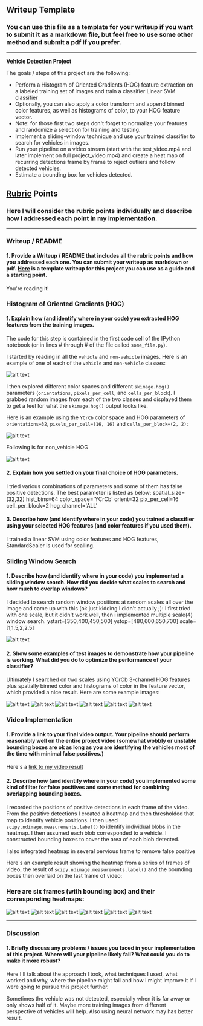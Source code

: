 ## Writeup Template
### You can use this file as a template for your writeup if you want to submit it as a markdown file, but feel free to use some other method and submit a pdf if you prefer.

---

**Vehicle Detection Project**

The goals / steps of this project are the following:

* Perform a Histogram of Oriented Gradients (HOG) feature extraction on a labeled training set of images and train a classifier Linear SVM classifier
* Optionally, you can also apply a color transform and append binned color features, as well as histograms of color, to your HOG feature vector. 
* Note: for those first two steps don't forget to normalize your features and randomize a selection for training and testing.
* Implement a sliding-window technique and use your trained classifier to search for vehicles in images.
* Run your pipeline on a video stream (start with the test_video.mp4 and later implement on full project_video.mp4) and create a heat map of recurring detections frame by frame to reject outliers and follow detected vehicles.
* Estimate a bounding box for vehicles detected.


[//]: # (Image References)
[image1]: ./car_not_car.png
[image2]: ./hog.jpg
[image3]: ./sliding_window1.jpg
[image4]: ./sliding_window1.jpg
[image9]: ./sliding_window2.jpg
[image10]: ./sliding_window3.jpg
[image11]: ./sliding_window4.jpg
[image12]: ./sliding_window5.jpg
[image13]: ./sliding_window6.jpg
[image14]: ./heatmap1.jpg
[image15]: ./heatmap2.jpg
[image16]: ./heatmap3.jpg
[image17]: ./heatmap4.jpg
[image18]: ./heatmap5.jpg
[image19]: ./heatmap6.jpg
[image8]: ./hog1.jpg
[video1]: ./project_videos_output.mp4

## [Rubric](https://review.udacity.com/#!/rubrics/513/view) Points
### Here I will consider the rubric points individually and describe how I addressed each point in my implementation.  

---
### Writeup / README

#### 1. Provide a Writeup / README that includes all the rubric points and how you addressed each one.  You can submit your writeup as markdown or pdf.  [Here](https://github.com/udacity/CarND-Vehicle-Detection/blob/master/writeup_template.md) is a template writeup for this project you can use as a guide and a starting point.  

You're reading it!

### Histogram of Oriented Gradients (HOG)

#### 1. Explain how (and identify where in your code) you extracted HOG features from the training images.

The code for this step is contained in the first code cell of the IPython notebook (or in lines # through # of the file called `some_file.py`).  

I started by reading in all the `vehicle` and `non-vehicle` images.  Here is an example of one of each of the `vehicle` and `non-vehicle` classes:


![alt text][image1]

I then explored different color spaces and different `skimage.hog()` parameters (`orientations`, `pixels_per_cell`, and `cells_per_block`).  I grabbed random images from each of the two classes and displayed them to get a feel for what the `skimage.hog()` output looks like.

Here is an example using the `YCrCb` color space and HOG parameters of `orientations=32`, `pixels_per_cell=(16, 16)` and `cells_per_block=(2, 2)`:


![alt text][image2]

Following is for non_vehicle HOG

![alt text][image8]

#### 2. Explain how you settled on your final choice of HOG parameters.

I tried various combinations of parameters and some of them has false positive detections. The best parameter is listed as below:
spatial_size=(32,32)
hist_bins=64
color_space='YCrCb'
orient=32
pix_per_cell=16
cell_per_block=2
hog_channel='ALL'

#### 3. Describe how (and identify where in your code) you trained a classifier using your selected HOG features (and color features if you used them).

I trained a linear SVM using color features and HOG features, StandardScaler is used for scalling.

### Sliding Window Search

#### 1. Describe how (and identify where in your code) you implemented a sliding window search.  How did you decide what scales to search and how much to overlap windows?

I decided to search random window positions at random scales all over the image and came up with this (ok just kidding I didn't actually ;):
I first tried with one scale, but it didn't work well, then i implemented multiple scale(4) window search.
ystart=[350,400,450,500]
ystop=[480,600,650,700]
scale=[1,1.5,2,2.5]

![alt text][image3]

#### 2. Show some examples of test images to demonstrate how your pipeline is working.  What did you do to optimize the performance of your classifier?

Ultimately I searched on two scales using YCrCb 3-channel HOG features plus spatially binned color and histograms of color in the feature vector, which provided a nice result.  Here are some example images:

![alt text][image4]
![alt text][image9]
![alt text][image10]
![alt text][image11]
![alt text][image12]
![alt text][image13]


### Video Implementation

#### 1. Provide a link to your final video output.  Your pipeline should perform reasonably well on the entire project video (somewhat wobbly or unstable bounding boxes are ok as long as you are identifying the vehicles most of the time with minimal false positives.)
Here's a [link to my video result](./project_video_output.mp4)


#### 2. Describe how (and identify where in your code) you implemented some kind of filter for false positives and some method for combining overlapping bounding boxes.

I recorded the positions of positive detections in each frame of the video.  From the positive detections I created a heatmap and then thresholded that map to identify vehicle positions.  I then used `scipy.ndimage.measurements.label()` to identify individual blobs in the heatmap.  I then assumed each blob corresponded to a vehicle.  I constructed bounding boxes to cover the area of each blob detected.  

I also integrated heatmap in several pervious frame to remove false positive

Here's an example result showing the heatmap from a series of frames of video, the result of `scipy.ndimage.measurements.label()` and the bounding boxes then overlaid on the last frame of video:

### Here are six frames (with bounding box) and their corresponding heatmaps:

![alt text][image14]
![alt text][image15]
![alt text][image16]
![alt text][image17]
![alt text][image18]
![alt text][image19]

---

### Discussion

#### 1. Briefly discuss any problems / issues you faced in your implementation of this project.  Where will your pipeline likely fail?  What could you do to make it more robust?

Here I'll talk about the approach I took, what techniques I used, what worked and why, where the pipeline might fail and how I might improve it if I were going to pursue this project further.  

Sometimes the vehicle was not detected, especially when it is far away or only shows half of it. Maybe more training images from different perspective of vehicles will help. Also using neural network may has better result.
